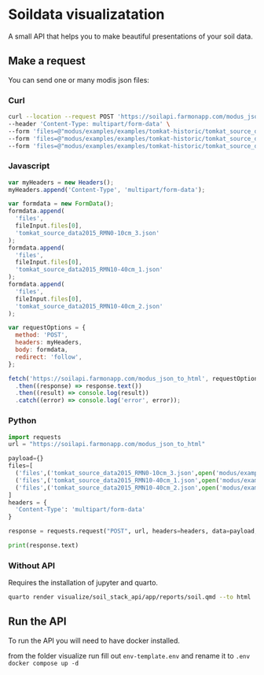 # Soildata visualizatation

A small API that helps you to make beautiful presentations of your soil data.

## Make a request

You can send one or many modis json files:

### Curl

```bash
curl --location --request POST 'https://soilapi.farmonapp.com/modus_json_to_html' \
--header 'Content-Type: multipart/form-data' \
--form 'files=@"modus/examples/examples/tomkat-historic/tomkat_source_data2015_RMN0-10cm_3.json"' \
--form 'files=@"modus/examples/examples/tomkat-historic/tomkat_source_data2015_RMN10-40cm_1.json"' \
--form 'files=@"modus/examples/examples/tomkat-historic/tomkat_source_data2015_RMN10-40cm_2.json"'
```

### Javascript

```javascript
var myHeaders = new Headers();
myHeaders.append('Content-Type', 'multipart/form-data');

var formdata = new FormData();
formdata.append(
  'files',
  fileInput.files[0],
  'tomkat_source_data2015_RMN0-10cm_3.json'
);
formdata.append(
  'files',
  fileInput.files[0],
  'tomkat_source_data2015_RMN10-40cm_1.json'
);
formdata.append(
  'files',
  fileInput.files[0],
  'tomkat_source_data2015_RMN10-40cm_2.json'
);

var requestOptions = {
  method: 'POST',
  headers: myHeaders,
  body: formdata,
  redirect: 'follow',
};

fetch('https://soilapi.farmonapp.com/modus_json_to_html', requestOptions)
  .then((response) => response.text())
  .then((result) => console.log(result))
  .catch((error) => console.log('error', error));
```

### Python

```python
import requests
url = "https://soilapi.farmonapp.com/modus_json_to_html"

payload={}
files=[
  ('files',('tomkat_source_data2015_RMN0-10cm_3.json',open('modus/examples/examples/tomkat-historic/tomkat_source_data2015_RMN0-10cm_3.json','rb'),'application/json')),
  ('files',('tomkat_source_data2015_RMN10-40cm_1.json',open('modus/examples/examples/tomkat-historic/tomkat_source_data2015_RMN10-40cm_1.json','rb'),'application/json')),
  ('files',('tomkat_source_data2015_RMN10-40cm_2.json',open('modus/examples/examples/tomkat-historic/tomkat_source_data2015_RMN10-40cm_2.json','rb'),'application/json'))
]
headers = {
  'Content-Type': 'multipart/form-data'
}

response = requests.request("POST", url, headers=headers, data=payload, files=files)

print(response.text)

```

### Without API

Requires the installation of jupyter and quarto.

```bash
quarto render visualize/soil_stack_api/app/reports/soil.qmd --to html
```

## Run the API

To run the API you will need to have docker installed.

from the folder visualize run
fill out `env-template.env` and rename it to `.env`
`docker compose up -d`
